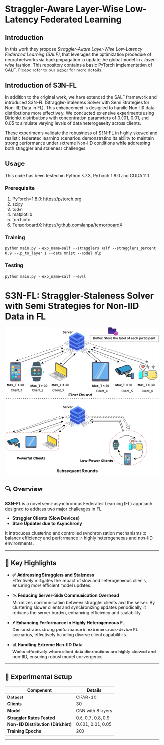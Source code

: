 # Straggler-Aware Layer-Wise Low-Latency Federated Learning
 
## Introduction
In this work they propose _Straggler-Aware Layer-Wise Low-Latency Federated Learning (SALF)_, that leverages the optimization procedure of neural networks via backpropagation to update the global model in a _layer-wise_ fashion. This repository contains a basic PyTorch implementation of SALF. Please refer to our [paper](https://arxiv.org/abs/2403.18375) for more details.

## Introduction of S3N-FL
In addition to the original work, we have extended the SALF framework and introduced S3N-FL (Straggler-Staleness Solver with Semi Strategies for Non-IID Data in FL). This enhancement is designed to handle Non-IID data distributions more effectively. We conducted extensive experiments using Dirichlet distributions with concentration parameters of 0.001, 0.01, and 0.05 to simulate varying levels of data heterogeneity across clients.

These experiments validate the robustness of S3N-FL in highly skewed and realistic federated learning scenarios, demonstrating its ability to maintain strong performance under extreme Non-IID conditions while addressing both straggler and staleness challenges.
## Usage
This code has been tested on Python 3.7.3, PyTorch 1.8.0 and CUDA 11.1.

### Prerequisite
1. PyTorch=1.8.0: https://pytorch.org
2. scipy
3. tqdm
4. matplotlib
5. torchinfo
6. TensorboardX: https://github.com/lanpa/tensorboardX

### Training
```
python main.py --exp_name=salf --stragglers salf --stragglers_percent 0.9 --up_to_layer 1 --data mnist --model mlp
```

### Testing
```
python main.py --exp_name=salf --eval 
```

# S3N-FL: Straggler-Staleness Solver with Semi Strategies for Non-IID Data in FL

![S3N-FL Architecture](./Picture1.png)

## 🔍 Overview

**S3N-FL** is a novel semi-asynchronous Federated Learning (FL) approach designed to address two major challenges in FL:

- **Straggler Clients (Slow Devices)**
- **Stale Updates due to Asynchrony**

It introduces clustering and controlled synchronization mechanisms to balance efficiency and performance in highly heterogeneous and non-IID environments.

---

## 🚀 Key Highlights

- **✅ Addressing Stragglers and Staleness**  
  Effectively mitigates the impact of slow and heterogeneous clients, ensuring more efficient model updates.

- **📉 Reducing Server-Side Communication Overhead**  
  Minimizes communication between straggler clients and the server. By clustering slower clients and synchronizing updates periodically, it reduces the server burden, enhancing efficiency and scalability.

- **⚡ Enhancing Performance in Highly Heterogeneous FL**  
  Demonstrates strong performance in extreme cross-device FL scenarios, effectively handling diverse client capabilities.

- **📊 Handling Extreme Non-IID Data**  
  Works effectively where client data distributions are highly skewed and non-IID, ensuring robust model convergence.

---

## 🧪 Experimental Setup

| **Component**                    | **Details**                       |
|----------------------------------|-----------------------------------|
| **Dataset**                      | CIFAR-10                          |
| **Clients**                      | 30                                |
| **Model**                        | CNN with 8 layers                 |
| **Straggler Rates Tested**       | 0.6, 0.7, 0.8, 0.9                |
| **Non-IID Distribution (Dirichlet)** | 0.001, 0.01, 0.05           |
| **Training Epochs**              | 200                               |

---

